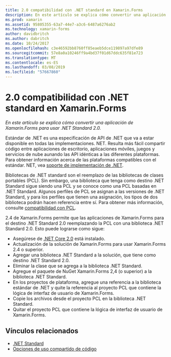 ```yaml
---
title: 2.0 compatibilidad con .NET standard en Xamarin.Forms
description: En este artículo se explica cómo convertir una aplicación de Xamarin.Forms para usar .NET Standard 2.0. Estándar de .NET es una especificación de API de .NET que va a estar disponible en todas las implementaciones. NET.
ms.prod: xamarin
ms.assetid: 95805355-63a7-44e7-a3c6-6487a6276ab2
ms.technology: xamarin-forms
author: davidbritch
ms.author: dabritch
ms.date: 10/24/2017
ms.openlocfilehash: c3e46592bb8760ff85eaeb5dce119897a97dfe89
ms.sourcegitcommit: 57e8a0a10246ff9a4bd37f01d67ddc635f81e723
ms.translationtype: MT
ms.contentlocale: es-ES
ms.lasthandoff: 03/08/2019
ms.locfileid: "57667860"
---
```

# <a name="net-standard-20-support-in-xamarinforms"></a>2.0 compatibilidad con .NET standard en Xamarin.Forms

_En este artículo se explica cómo convertir una aplicación de Xamarin.Forms para usar .NET Standard 2.0._

Estándar de .NET es una especificación de API de .NET que va a estar disponible en todas las implementaciones. NET. Resulta más fácil compartir código entre aplicaciones de escritorio, aplicaciones móviles, juegos y servicios de nube aunando las API idénticas a las diferentes plataformas. Para obtener información acerca de las plataformas compatibles con el estándar. NET, vea [soporte de implementación de .NET](/dotnet/standard/net-standard#net-implementation-support).

Bibliotecas de .NET standard son el reemplazo de las bibliotecas de clases portables (PCL). Sin embargo, una biblioteca que tenga como destino .NET Standard sigue siendo una PCL y se conoce como una PCL basadas en .NET Standard. Algunos perfiles de PCL se asignan a las versiones de .NET Standard, y para los perfiles que tienen una asignación, los tipos de dos biblioteca podrán hacen referencia entre sí. Para obtener más información, consulte [compatibilidad con PCL](/dotnet/standard/net-standard#pcl-compatibility).

2.4 de Xamarin.Forms permite que las aplicaciones de Xamarin.Forms para el destino .NET Standard 2.0 reemplazando la PCL con una biblioteca .NET Standard 2.0. Esto puede lograrse como sigue:

- Asegúrese de [.NET Core 2.0](https://www.microsoft.com/net/download/core) está instalado.
- Actualización de la solución de Xamarin.Forms para usar Xamarin.Forms 2.4 o superior.
- Agregar una biblioteca .NET Standard a la solución, que tiene como destino .NET Standard 2.0.
- Eliminar la clase que se agrega a la biblioteca .NET Standard.
- Agregue el paquete de NuGet Xamarin.Forms 2,4 (o superior) a la biblioteca .NET Standard.
- En los proyectos de plataforma, agregue una referencia a la biblioteca estándar de .NET y quite la referencia al proyecto PCL que contiene la lógica de interfaz de usuario de Xamarin.Forms.
- Copie los archivos desde el proyecto PCL en la biblioteca .NET Standard.
- Quitar el proyecto PCL que contiene la lógica de interfaz de usuario de Xamarin.Forms.


## <a name="related-links"></a>Vínculos relacionados

- [.NET Standard](~/cross-platform/app-fundamentals/net-standard.md)
- [Opciones de uso compartido de código](~/cross-platform/app-fundamentals/code-sharing.md)
